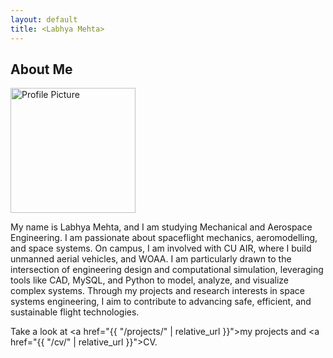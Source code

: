 ```yaml
---
layout: default
title: <Labhya Mehta>
---
```


## About Me



<img src="/assets/DSC09277.JPG" alt="Profile Picture" width="200">




 
My name is Labhya Mehta, and I am studying Mechanical and Aerospace Engineering. I am passionate about spaceflight mechanics, aeromodelling, and space systems. On campus, I am involved with CU AIR, where I build unmanned aerial vehicles, and WOAA. I am particularly drawn to the intersection of engineering design and computational simulation, leveraging tools like CAD, MySQL, and Python to model, analyze, and visualize complex systems. Through my projects and research interests in space systems engineering, I aim to contribute to advancing safe, efficient, and sustainable flight technologies.

Take a look at <a href="{{ "/projects/" | relative_url }}">my projects</a> and <a href="{{ "/cv/" | relative_url }}">CV</a>.
